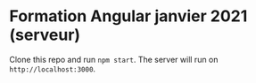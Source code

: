 # Formation Angular janvier 2021 (serveur) #

Clone this repo and run `npm start`. The server will run on `http://localhost:3000`.
